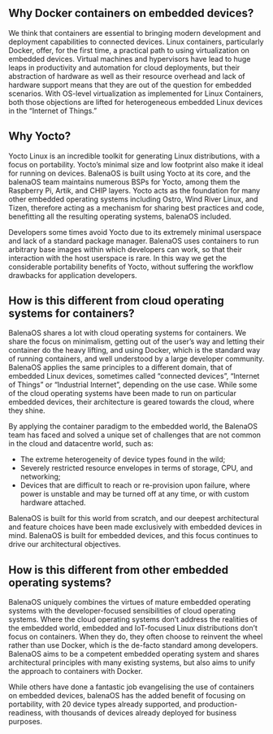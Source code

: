 ## Why Docker containers on embedded devices?

We think that containers are essential to bringing modern development and deployment capabilities to connected devices. Linux containers, particularly Docker, offer, for the first time, a practical path to using virtualization on embedded devices. Virtual machines and hypervisors have lead to huge leaps in productivity and automation for cloud deployments, but their abstraction of hardware as well as their resource overhead and lack of hardware support means that they are out of the question for embedded scenarios. With OS-level virtualization as implemented for Linux Containers, both those objections are lifted for heterogeneous embedded Linux devices in the “Internet of Things.”

## Why Yocto?

Yocto Linux is an incredible toolkit for generating Linux distributions, with a focus on portability. Yocto’s minimal size and low footprint also make it ideal for running on devices. BalenaOS is built using Yocto at its core, and the balenaOS team maintains numerous BSPs for Yocto, among them the Raspberry Pi, Artik, and CHIP layers. Yocto acts as the foundation for many other embedded operating systems including Ostro, Wind River Linux, and Tizen, therefore acting as a mechanism for sharing best practices and code, benefitting all the resulting operating systems, balenaOS included.

Developers some times avoid Yocto due to its extremely minimal userspace and lack of a standard package manager. BalenaOS uses containers to run arbitrary base images within which developers can work, so that their interaction with the host userspace is rare. In this way we get the considerable portability benefits of Yocto, without suffering the workflow drawbacks for application developers.

## How is this different from cloud operating systems for containers?

BalenaOS shares a lot with cloud operating systems for containers. We share the focus on minimalism, getting out of the user’s way and letting their container do the heavy lifting, and using Docker, which is the standard way of running containers, and well understood by a large developer community. BalenaOS applies the same principles to a different domain, that of embedded Linux devices, sometimes called “connected devices”, “Internet of Things” or “Industrial Internet”, depending on the use case. While some of the cloud operating systems have been made to run on particular embedded devices, their architecture is geared towards the cloud, where they shine.

By applying the container paradigm to the embedded world, the BalenaOS team has faced and solved a unique set of challenges that are not common in the cloud and datacentre world, such as:

* The extreme heterogeneity of device types found in the wild;
* Severely restricted resource envelopes in terms of storage, CPU, and networking;
* Devices that are difficult to reach or re-provision upon failure, where power is unstable and may be turned off at any time, or with custom hardware attached.

BalenaOS is built for this world from scratch, and our deepest architectural and feature choices have been made exclusively with embedded devices in mind. BalenaOS is built for embedded devices, and this focus continues to drive our architectural objectives.

## How is this different from other embedded operating systems?

BalenaOS uniquely combines the virtues of mature embedded operating systems with the developer-focused sensibilities of cloud operating systems. Where the cloud operating systems don’t address the realities of the embedded world, embedded and IoT-focused Linux distributions don’t focus on containers. When they do, they often choose to reinvent the wheel rather than use Docker, which is the de-facto standard among developers. BalenaOS aims to be a competent embedded operating system and shares architectural principles with many existing systems, but also aims to unify the approach to containers with Docker.

While others have done a fantastic job evangelising the use of containers on embedded devices, balenaOS has the added benefit of focusing on portability, with 20 device types already supported, and production-readiness, with thousands of devices already deployed for business purposes.
